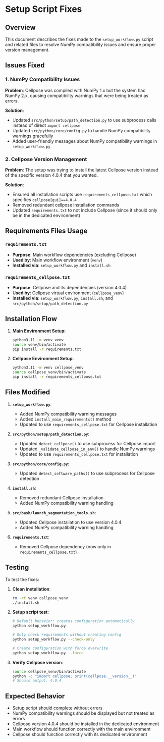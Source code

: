 # Setup Script Fixes

## Overview
This document describes the fixes made to the `setup_workflow.py` script and related files to resolve NumPy compatibility issues and ensure proper version management.

## Issues Fixed

### 1. NumPy Compatibility Issues
**Problem**: Cellpose was compiled with NumPy 1.x but the system had NumPy 2.x, causing compatibility warnings that were being treated as errors.

**Solution**: 
- Updated `src/python/setup/path_detection.py` to use subprocess calls instead of direct `import cellpose`
- Updated `src/python/core/config.py` to handle NumPy compatibility warnings gracefully
- Added user-friendly messages about NumPy compatibility warnings in `setup_workflow.py`

### 2. Cellpose Version Management
**Problem**: The setup was trying to install the latest Cellpose version instead of the specific version 4.0.4 that you wanted.

**Solution**:
- Ensured all installation scripts use `requirements_cellpose.txt` which specifies `cellpose[gui]==4.0.4`
- Removed redundant cellpose installation commands
- Updated `requirements.txt` to not include Cellpose (since it should only be in the dedicated environment)

## Requirements Files Usage

### `requirements.txt`
- **Purpose**: Main workflow dependencies (excluding Cellpose)
- **Used by**: Main workflow environment (`venv`)
- **Installed via**: `setup_workflow.py` and `install.sh`

### `requirements_cellpose.txt`
- **Purpose**: Cellpose and its dependencies (version 4.0.4)
- **Used by**: Cellpose virtual environment (`cellpose_venv`)
- **Installed via**: `setup_workflow.py`, `install.sh`, and `src/python/setup/path_detection.py`

## Installation Flow

1. **Main Environment Setup**:
   ```bash
   python3.11 -m venv venv
   source venv/bin/activate
   pip install -r requirements.txt
   ```

2. **Cellpose Environment Setup**:
   ```bash
   python3.11 -m venv cellpose_venv
   source cellpose_venv/bin/activate
   pip install -r requirements_cellpose.txt
   ```

## Files Modified

1. **`setup_workflow.py`**:
   - Added NumPy compatibility warning messages
   - Added `install_main_requirements()` method
   - Updated to use `requirements_cellpose.txt` for Cellpose installation

2. **`src/python/setup/path_detection.py`**:
   - Updated `detect_cellpose()` to use subprocess for Cellpose import
   - Updated `_validate_cellpose_in_env()` to handle NumPy warnings
   - Updated to use `requirements_cellpose.txt` for installation

3. **`src/python/core/config.py`**:
   - Updated `detect_software_paths()` to use subprocess for Cellpose detection

4. **`install.sh`**:
   - Removed redundant Cellpose installation
   - Added NumPy compatibility warning handling

5. **`src/bash/launch_segmentation_tools.sh`**:
   - Updated Cellpose installation to use version 4.0.4
   - Added NumPy compatibility warning handling

6. **`requirements.txt`**:
   - Removed Cellpose dependency (now only in `requirements_cellpose.txt`)

## Testing

To test the fixes:

1. **Clean installation**:
   ```bash
   rm -rf venv cellpose_venv
   ./install.sh
   ```

2. **Setup script test**:
   ```bash
   # Default behavior: creates configuration automatically
   python setup_workflow.py
   
   # Only check requirements without creating config
   python setup_workflow.py --check-only
   
   # Create configuration with force overwrite
   python setup_workflow.py --force
   ```

3. **Verify Cellpose version**:
   ```bash
   source cellpose_venv/bin/activate
   python -c "import cellpose; print(cellpose.__version__)"
   # Should output: 4.0.4
   ```

## Expected Behavior

- Setup script should complete without errors
- NumPy compatibility warnings should be displayed but not treated as errors
- Cellpose version 4.0.4 should be installed in the dedicated environment
- Main workflow should function correctly with the main environment
- Cellpose should function correctly with its dedicated environment 